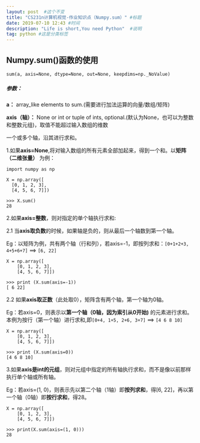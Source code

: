 ```yaml
---
layout: post  #这个不变
title: "CS231n计算机视觉-作业知识点（Numpy.sum）" #标题
date: 2019-07-10 12:43 #时间
description: "Life is short,You need Python"  #说明
tag: python #这是分类标签
---
```


## Numpy.sum()函数的使用
`sum(a, axis=None, dtype=None, out=None, keepdims=np._NoValue)`
##### 参数：

**a：** array_like elements to sum.(需要进行加法运算的向量/数组/矩阵)

**axis（轴）：** None or int or tuple of ints, optional.(默认为None，也可以为整数和整数元组)，取值不能超过输入数组的维数

一个或多个轴，沿其进行求和。

1.如果**axis=None**,将对输入数组的所有元素全部加起来，得到一个和。以**矩阵（二维张量）** 为例：
```
import numpy as np

X = np.array([
  [0, 1, 2, 3],
  [4, 5, 6, 7]])

>>> X.sum()
28
```
2.如果**axis=整数**，则对指定的单个轴执行求和:

2.1 当**axis取负数**的时候，如果轴是负的，则从最后一个轴数到第一个轴。

Eg：以矩阵为例，共有两个轴（行和列），若axis=-1，即按列求和：`[0+1+2+3, 4+5+6+7]` ==> `[6, 22]`
```
X = np.array([
    [0, 1, 2, 3],
    [4, 5, 6, 7]])

>>> print (X.sum(axis=-1))
[ 6 22]
```

2.2 如果**axis取正数**（此处取0），矩阵含有两个轴，第一个轴为0轴。

Eg：若axis=0，则表示以**第一个轴（0轴，因为索引从0开始)** 的元素进行求和。本例为按行（第一个轴）进行求和,即`[0+4, 1+5, 2+6, 3+7]` ==> `[4 6 8 10]`
```
X = np.array([
    [0, 1, 2, 3],
    [4, 5, 6, 7]])

>>> print (X.sum(axis=0))
[4 6 8 10]
```

3.如果**axis是int的元组**，则对元组中指定的所有轴执行求和，而不是像以前那样执行单个轴或所有轴。

Eg：若axis=(1, 0)，则表示先以第二个轴（1轴）即**按列求和**，得[6, 22]，再以第一个轴（0轴）即**按行求和**，得28。
```
X = np.array([
    [0, 1, 2, 3],
    [4, 5, 6, 7]])

>>> print(X.sum(axis=(1, 0)))
28
```
